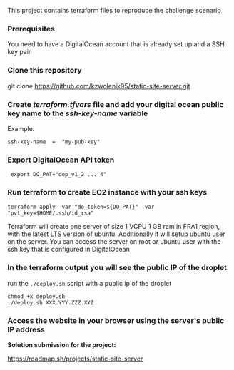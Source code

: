 
  

This project contains terraform files to reproduce the challenge scenario

  
### Prerequisites
You need to have a DigitalOcean account that is already set up and a SSH key pair
  

### Clone this repository

  

git clone https://github.com/kzwolenik95/static-site-server.git

  

### Create *terraform.tfvars* file and add your digital ocean public key name to the *ssh-key-name* variable

  
Example:

    ssh-key-name  =  "my-pub-key"

### Export DigitalOcean API token

     export DO_PAT="dop_v1_2 ... 4"

### Run terraform to create EC2 instance with your ssh keys

    terraform apply -var "do_token=${DO_PAT}" -var "pvt_key=$HOME/.ssh/id_rsa" 

Terraform will create one server of size 1 VCPU 1 GB ram in FRA1 region, with the latest LTS version of ubuntu. Additionally it will setup ubuntu user on the server. You can access the server on root or ubuntu user with the ssh key that is configured in DigitalOcean


### In the terraform output you will see the public IP of the droplet
run the `./deploy.sh` script with a public ip of the droplet

    chmod +x deploy.sh
    ./deploy.sh XXX.YYY.ZZZ.XYZ

### Access the website in your browser using the server's public IP address
  

**Solution submission for the project:**

https://roadmap.sh/projects/static-site-server

